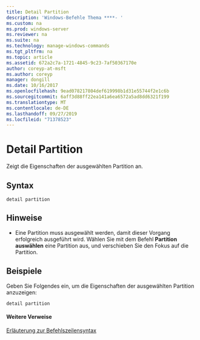 ```yaml
---
title: Detail Partition
description: 'Windows-Befehle Thema ****- '
ms.custom: na
ms.prod: windows-server
ms.reviewer: na
ms.suite: na
ms.technology: manage-windows-commands
ms.tgt_pltfrm: na
ms.topic: article
ms.assetid: 672a2c7a-1721-4845-9c23-7af50367170e
author: coreyp-at-msft
ms.author: coreyp
manager: dongill
ms.date: 10/16/2017
ms.openlocfilehash: 9ead078217804def619998b1d31e55744f2e1c6b
ms.sourcegitcommit: 6aff3d88ff22ea141a6ea6572a5ad8dd6321f199
ms.translationtype: MT
ms.contentlocale: de-DE
ms.lasthandoff: 09/27/2019
ms.locfileid: "71378523"
---
```

# <a name="detail-partition"></a>Detail Partition



Zeigt die Eigenschaften der ausgewählten Partition an.

## <a name="syntax"></a>Syntax

```
detail partition
```

## <a name="remarks"></a>Hinweise

-   Eine Partition muss ausgewählt werden, damit dieser Vorgang erfolgreich ausgeführt wird. Wählen Sie mit dem Befehl **Partition auswählen** eine Partition aus, und verschieben Sie den Fokus auf die Partition.

## <a name="BKMK_examples"></a>Beispiele

Geben Sie Folgendes ein, um die Eigenschaften der ausgewählten Partition anzuzeigen:
```
detail partition
```

#### <a name="additional-references"></a>Weitere Verweise

[Erläuterung zur Befehlszeilensyntax](command-line-syntax-key.md)

